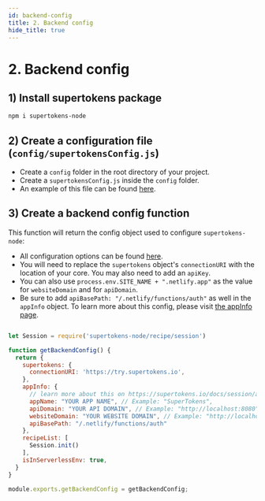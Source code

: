 ```yaml
---
id: backend-config
title: 2. Backend config
hide_title: true
---
```


# 2. Backend config

## 1) Install supertokens package
```bash
npm i supertokens-node
```

## 2) Create a configuration file (`config/supertokensConfig.js`)
- Create a `config` folder in the root directory of your project.
- Create a `supertokensConfig.js` inside the `config` folder.
- An example of this file can be found [here](https://github.com/supertokens/supertokens-auth-react/blob/master/examples/with-netlify/config/supertokensConfig.js).


## 3) Create a backend config function
This function will return the config object used to configure `supertokens-node`:
- All configuration options can be found [here](/docs/nodejs/session/init).
- You will need to replace the `supertokens` object's `connectionURI` with the location of your core. You may also need to add an `apiKey`.
- You can also use `process.env.SITE_NAME + ".netlify.app"` as the value for `websiteDomain` and for `apiDomain`.
- Be sure to add `apiBasePath: "/.netlify/functions/auth"` as well in the `appInfo` object. To learn more about this config, please visit [the appInfo page](../../appinfo).

<!--DOCUSAURUS_CODE_TABS-->
<!--/config/supertokensConfig.js-->
```js

let Session = require('supertokens-node/recipe/session')

function getBackendConfig() {
  return {
    supertokens: {
      connectionURI: 'https://try.supertokens.io',
    },
    appInfo: {
      // learn more about this on https://supertokens.io/docs/session/appinfo
      appName: "YOUR APP NAME", // Example: "SuperTokens",
      apiDomain: "YOUR API DOMAIN", // Example: "http://localhost:8080",
      websiteDomain: "YOUR WEBSITE DOMAIN", // Example: "http://localhost:8080"
      apiBasePath: "/.netlify/functions/auth"
    },
    recipeList: [
      Session.init()
    ],
    isInServerlessEnv: true,
  }
}

module.exports.getBackendConfig = getBackendConfig;

```
<!--END_DOCUSAURUS_CODE_TABS-->